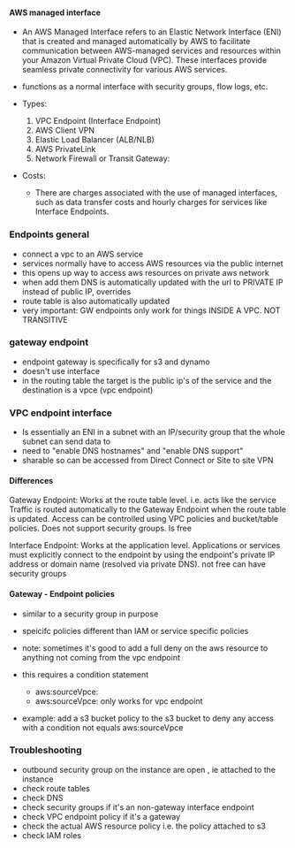 #### AWS managed interface
* An AWS Managed Interface refers to an Elastic Network Interface (ENI) that is created and managed automatically by AWS to facilitate communication between AWS-managed services and resources within your Amazon Virtual Private Cloud (VPC). These interfaces provide seamless private connectivity for various AWS services.

* functions as a normal interface with security groups, flow logs, etc.

* Types:
    1. VPC Endpoint (Interface Endpoint)
    2. AWS Client VPN
    3. Elastic Load Balancer (ALB/NLB)
    4. AWS PrivateLink
    5. Network Firewall or Transit Gateway:

* Costs:
    * There are charges associated with the use of managed interfaces, such as data transfer costs and hourly charges for services like Interface Endpoints.





### Endpoints general
* connect a vpc to an AWS service 
* services normally have to access AWS resources via the public internet
* this opens up way to access aws resources on private aws network
* when add them DNS is automatically updated with the url to PRIVATE IP instead of public IP, overrides
* route table is also automatically updated
* very important: GW endpoints only work for things INSIDE A VPC. NOT TRANSITIVE


### gateway endpoint
* endpoint gateway is specifically for s3 and dynamo
* doesn't use interface
* in the routing table the target is the public ip's of the service and the destination is a vpce (vpc endpoint)

### VPC endpoint interface
* Is essentially an ENI in a subnet with an IP/security group that the whole subnet can send data to
* need to "enable DNS hostnames" and "enable DNS support"
* sharable so can be accessed from Direct Connect or Site to site VPN

#### Differences
Gateway Endpoint:
    Works at the route table level. i.e. acts like the service 
    Traffic is routed automatically to the Gateway Endpoint when the route table is updated.
    Access can be controlled using VPC policies and bucket/table policies.
    Does not support security groups.
    Is free


Interface Endpoint:
    Works at the application level.
    Applications or services must explicitly connect to the endpoint by using the endpoint's private IP address or domain name (resolved via private DNS).
    not free
    can have security groups


#### Gateway - Endpoint policies
* similar to a security group in purpose
* speicifc policies different than IAM or service specific policies
* note: sometimes it's good to add a full deny on the aws resource to anything not coming from the vpc endpoint
* this requires a condition statement
    * aws:sourceVpce: <some vpce id>
    * aws:sourceVpce: only works for vpc endpoint

* example: add a s3 bucket policy to the s3 bucket to deny any access with a condition not equals aws:sourceVpce

### Troubleshooting
* outbound security group on the instance are open , ie attached to the instance
* check route tables
* check DNS 
* check security groups if it's an non-gateway interface endpoint
* check VPC endpoint policy if it's a gateway
* check the actual AWS resource policy i.e. the policy attached to s3
* check IAM roles







